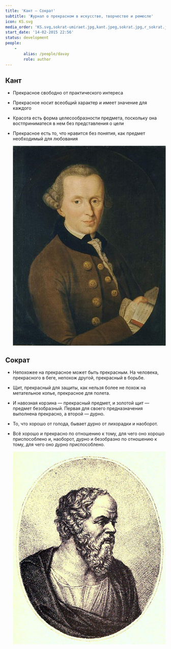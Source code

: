 ```yaml
---
title: 'Кант — Сократ'
subtitle: 'Журнал о прекрасном в искусстве, творчестве и ремесле'
icon: KS.svg
media_order: 'KS.svg,sokrat-umiraet.jpg,kant.jpeg,sokrat.jpg,r_sokrat.jpg'
start_date: '14-02-2015 22:56'
status: development
people:
    -
        alias: /people/davay
        role: author
---
```


## Кант

- Прекрасное свободно от практического интереса
- Прекрасное носит всеобщий характер и имеет значение для каждого
- Красота есть форма целесообразности предмета, поскольку она востприниматеся в нем без представления о цели
- Прекрасное есть то, что нравится без понятия, как предмет необходимый для любования
	
    ![](kant.jpeg?resize=400,400)

## Сократ

- Непохожее на прекрасное может быть прекрасным. На человека, прекрасного в беге, непохож другой, прекрасный в борьбе. 
- Щит, прекрасный для защиты, как нельзя более не похож на метательное копье, прекрасное для полета. 
- И навозная корзина — прекрасный предмет, и золотой щит — предмет безобразный. Первая для своего предназначения выполнена прекрасно, а второй — дурно.
- То, что хорошо от голода, бывает дурно от лихорадки и наоборот.
- Всё хорошо и прекрасно по отношению к тому, для чего оно хорошо приспособлено и, наоборот, дурно и безобразно по отношению к тому, для чего оно дурно приспособлено. 
	
	![](r_sokrat.jpg?resize=400,400)